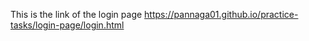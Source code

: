 This is the link of the login page
https://pannaga01.github.io/practice-tasks/login-page/login.html
